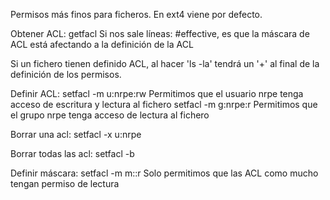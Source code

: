 Permisos más finos para ficheros.
En ext4 viene por defecto.

Obtener ACL:
getfacl <file> 
  Si nos sale líneas: #effective, es que la máscara de ACL está afectando a la definición de la ACL

Si un fichero tienen definido ACL, al hacer 'ls -la' tendrá un '+' al final de la definición de los permisos.

Definir ACL:
setfacl -m u:nrpe:rw <file>
  Permitimos que el usuario nrpe tenga acceso de escritura y lectura al fichero
setfacl -m g:nrpe:r <file>
  Permitimos que el grupo nrpe tenga acceso de lectura al fichero

Borrar una acl:
  setfacl -x u:nrpe <file>

Borrar todas las acl:
  setfacl -b

Definir máscara:
setfacl -m m::r <file>
  Solo permitimos que las ACL como mucho tengan permiso de lectura
